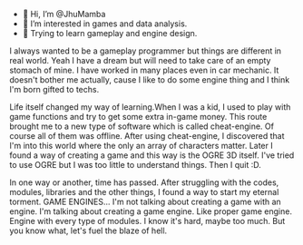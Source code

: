 - 👋 Hi, I’m @JhuMamba
- 👀 I’m interested in games and data analysis.
- 🌱 Trying to learn gameplay and engine design.

I always wanted to be a gameplay programmer but things are different in real world. Yeah I have a dream but will need to take care of an empty stomach of mine.
I have worked in many places even in car mechanic. It doesn't bother me actually, cause I like to do some engine thing and I think I'm born gifted to techs.

Life itself changed my way of learning.When I was a kid, I used to play with game functions and try to get some extra in-game money. This route brought me to a new type of
software which is called cheat-engine. Of course all of them was offline. After using cheat-engine, I discovered that I'm into this world where the only an array of characters
matter. Later I found a way of creating a game and this way is the OGRE 3D itself. I've tried to use OGRE but I was too little to understand things. Then I quit :D.

In one way or another, time has passed. After struggling with the codes, modules, libraries and the other things, I found a way to start my eternal torment. GAME ENGINES...
I'm not talking about creating a game with an engine. I'm talking about creating a game engine. Like proper game engine. Engine with every type of modules.
I know it's hard, maybe too much. But you know what, let's fuel the blaze of hell.

